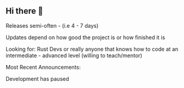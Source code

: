 ## Hi there 👋

Releases semi-often - (i.e 4 - 7 days)

Updates depend on how good the project is or how finished it is

Looking for: Rust Devs or really anyone that knows how to code at an intermediate - advanced level (willing to teach/mentor)

Most Recent Announcements:

Development has paused
